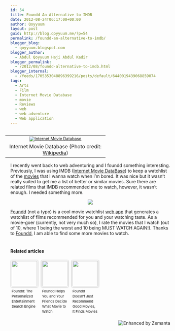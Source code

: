```yaml
---
id: 54
title: Foundd An Alternative to IMDB
date: 2012-08-24T06:17:00+00:00
author: Qoyyuum
layout: post
guid: http://blog.qoyyuum.me/?p=54
permalink: /foundd-an-alternative-to-imdb/
blogger_blog:
  - qoyyuum.blogspot.com
blogger_author:
  - Abdul Qoyyuum Haji Abdul Kadir
blogger_permalink:
  - /2012/08/foundd-alternative-to-imdb.html
blogger_internal:
  - /feeds/1705353048896399216/posts/default/6440019439068859074
tags:
  - Arts
  - Film
  - Internet Movie Database
  - movie
  - Reviews
  - web
  - web adventure
  - Web application
---
```

<table cellpadding="0" cellspacing="0" style="float: right; margin-right: 1em; text-align: right;">
  <tr>
    <td style="text-align: center;">
      <a href="http://en.wikipedia.org/wiki/File:IMDb_logo.svg" style="margin-bottom: 1em; margin-left: auto; margin-right: auto; text-align: clear:right;"><img alt="Internet Movie Database" border="0" class="zemanta-img-inserted" src="http://i2.wp.com/upload.wikimedia.org/wikipedia/en/thumb/3/35/IMDb_logo.svg/300px-IMDb_logo.svg.png?resize=300%2C150" style="border: none; font-size: 0.8em;" data-recalc-dims="1" /></a>
    </td>
  </tr>
  
  <tr>
    <td style="text-align: center; width: 300px;">
      Internet Movie Database (Photo credit: <a href="http://en.wikipedia.org/wiki/File:IMDb_logo.svg" target="_blank">Wikipedia</a>)
    </td>
  </tr>
</table>

I recently went back to web adventuring and I foundd something interesting. Previously, I was using IMDB (<a href="http://www.imdb.com/" rel="homepage" target="_blank" title="Internet Movie Database">Internet Movie DataBase</a>) to keep a watchlist of the <a href="http://en.wikipedia.org/wiki/Film" rel="wikipedia" target="_blank" title="Film">movies</a> that I wanna watch when I&#8217;m bored. It was nice but it wasn&#8217;t really suited to get me a list of better or similar movies. Sure there are related films that IMDB recommended me to watch, however, it wasn&#8217;t enough. I needed something more.

<div style="clear: both; text-align: center;">
  <a href="http://i1.wp.com/siliconallee.com/wp-content/uploads/2012/07/FOUNDD-team-1-497x361.jpg" style="margin-left: 1em; margin-right: 1em;"><img border="0" src="http://i1.wp.com/siliconallee.com/wp-content/uploads/2012/07/FOUNDD-team-1-497x361.jpg?resize=320%2C232" data-recalc-dims="1" /></a>
</div>

<a href="http://foundd.com/" target="_blank">Foundd</a> (not a typo) is a cool movie watchlist <a href="http://en.wikipedia.org/wiki/Web_application" rel="wikipedia" target="_blank" title="Web application">web app</a> that generates a watchlist of films recommended for you and your watching taste. As a movie-goer (currently, not very much so), I rate the movies that I watch (out of 10, where 1 being the worst and 10 being MUST WATCH AGAIN!). Thanks to <a href="http://foundd.com/" target="_blank">Foundd</a>, I am able to find some more movies to watch.

<div style="margin-top: 20px; overflow: hidden;">
  <h4>
    Related articles
  </h4>
  
  <ul style="margin: 0; overflow: hidden; padding: 0;">
    <li style="background: none; display: block; float: left; font-size: 11px; list-style: none; margin: 2px 10px 10px 2px; padding: 0; text-align: left; vertical-align: top; width: 84px;">
      <a href="http://www.zeropaid.com/news/101982/foundd-the-personalized-entertainment-search-engine/" style="border-radius: 2px; box-shadow: 0px 0px 4px #999; display: block; padding: 2px; text-decoration: none;" target="_blank"><img src="http://i2.wp.com/blog.qoyyuum.me/wp-content/uploads/2012/08/107090037_80_80.jpg?w=676" style="border: 0; display: block; margin: 0; max-width: 100%; padding: 0; width: 80px;" data-recalc-dims="1" /></a><a href="http://www.zeropaid.com/news/101982/foundd-the-personalized-entertainment-search-engine/" style="display: block; height: 80px; line-height: 12pt; overflow: hidden; padding: 5px 2px 0 2px; text-decoration: none;" target="_blank">Foundd: The Personalized Entertainment Search Engine</a>
    </li>
    <li style="background: none; display: block; float: left; font-size: 11px; list-style: none; margin: 2px 10px 10px 2px; padding: 0; text-align: left; vertical-align: top; width: 84px;">
      <a href="http://lifehacker.com/5926065/foundd-helps-you-and-your-friends-decide-what-movie-to-watch" style="border-radius: 2px; box-shadow: 0px 0px 4px #999; display: block; padding: 2px; text-decoration: none;" target="_blank"><img src="http://i1.wp.com/blog.qoyyuum.me/wp-content/uploads/2012/08/100594060_80_80.jpg?w=676" style="border: 0; display: block; margin: 0; max-width: 100%; padding: 0; width: 80px;" data-recalc-dims="1" /></a><a href="http://lifehacker.com/5926065/foundd-helps-you-and-your-friends-decide-what-movie-to-watch" style="display: block; height: 80px; line-height: 12pt; overflow: hidden; padding: 5px 2px 0 2px; text-decoration: none;" target="_blank">Foundd Helps You and Your Friends Decide What Movie to Watch [Webapps]</a>
    </li>
    <li style="background: none; display: block; float: left; font-size: 11px; list-style: none; margin: 2px 10px 10px 2px; padding: 0; text-align: left; vertical-align: top; width: 84px;">
      <a href="http://techcrunch.com/2012/07/10/foundd-doesnt-just-recommend-good-movies-it-finds-movies-a-group-can-agree-on/" style="border-radius: 2px; box-shadow: 0px 0px 4px #999; display: block; padding: 2px; text-decoration: none;" target="_blank"><img src="http://i1.wp.com/blog.qoyyuum.me/wp-content/uploads/2012/08/99609209_80_80.jpg?w=676" style="border: 0; display: block; margin: 0; max-width: 100%; padding: 0; width: 80px;" data-recalc-dims="1" /></a><a href="http://techcrunch.com/2012/07/10/foundd-doesnt-just-recommend-good-movies-it-finds-movies-a-group-can-agree-on/" style="display: block; height: 80px; line-height: 12pt; overflow: hidden; padding: 5px 2px 0 2px; text-decoration: none;" target="_blank">Foundd Doesn&#8217;t Just Recommend Good Movies, It Finds Movies A Group Can Agree On</a>
    </li>
  </ul>
</div>

<div style="height: 15px; margin-top: 10px;">
  <a href="http://www.zemanta.com/?px" title="Enhanced by Zemanta"><img alt="Enhanced by Zemanta" class="zemanta-pixie-img" src="http://i1.wp.com/blog.qoyyuum.me/wp-content/uploads/2012/09/zemified_c.png?w=676" style="border: none; float: right;" data-recalc-dims="1" /></a>
</div>